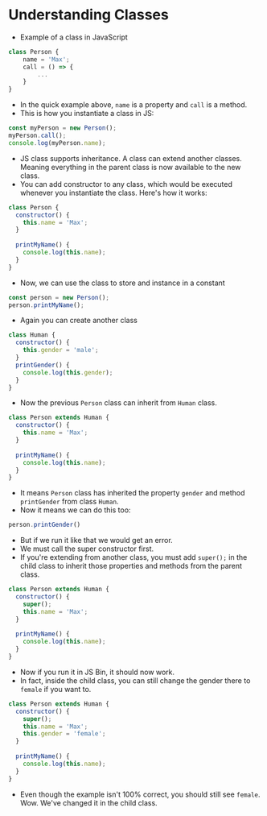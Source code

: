 # Understanding Classes
- Example of a class in JavaScript
```js
class Person {
    name = 'Max';
    call = () => {
        ...
    }
}
```
- In the quick example above, `name` is a property and `call` is a method.
- This is how you instantiate a class in JS:
```js
const myPerson = new Person();
myPerson.call();
console.log(myPerson.name);
```
- JS class supports inheritance. A class can extend another classes. Meaning everything in the parent class is now available to the new class.
- You can add constructor to any class, which would be executed whenever you instantiate the class. Here's how it works:
```js
class Person {
  constructor() {
    this.name = 'Max';
  }
  
  printMyName() {
    console.log(this.name);
  }
}
```
- Now, we can use the class to store and instance in a constant
```js
const person = new Person();
person.printMyName();
```
- Again you can create another class
```js
class Human {
  constructor() {
    this.gender = 'male';
  }
  printGender() {
    console.log(this.gender);
  }
}
```
- Now the previous `Person` class can inherit from `Human` class.
```js
class Person extends Human {
  constructor() {
    this.name = 'Max';
  }
  
  printMyName() {
    console.log(this.name);
  }
}
```
- It means `Person` class has inherited the property `gender` and method `printGender` from class `Human`.
- Now it means we can do this too:
```js
person.printGender()
```
- But if we run it like that we would get an error.
- We must call the super constructor first.
- If you're extending from another class, you must add `super();` in the child class to inherit those properties and methods from the parent class.
```js
class Person extends Human {
  constructor() {
    super();
    this.name = 'Max';
  }
  
  printMyName() {
    console.log(this.name);
  }
}
```
- Now if you run it in JS Bin, it should now work. 
- In fact, inside the child class, you can still change the gender there to `female` if you want to.
```js
class Person extends Human {
  constructor() {
    super();
    this.name = 'Max';
    this.gender = 'female';
  }
  
  printMyName() {
    console.log(this.name);
  }
}
```
- Even though the example isn't 100% correct, you should still see `female`. Wow. We've changed it in the child class.